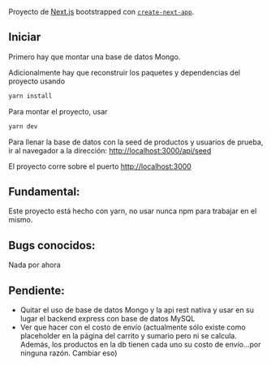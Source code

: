Proyecto de [Next.js](https://nextjs.org/) bootstrapped con [`create-next-app`](https://github.com/vercel/next.js/tree/canary/packages/create-next-app).

## Iniciar

Primero hay que montar una base de datos Mongo.

Adicionalmente hay que reconstruir los paquetes y dependencias del proyecto usando

```bash
yarn install
```

Para montar el proyecto, usar

```bash
yarn dev
```

Para llenar la base de datos con la seed de productos y usuarios de prueba, ir al navegador a la dirección: [http://localhost:3000/api/seed](http://localhost:3000/api/seed)

El proyecto corre sobre el puerto [http://localhost:3000](http://localhost:3000)

## Fundamental:

Este proyecto está hecho con yarn, no usar nunca npm para trabajar en el mismo.

## Bugs conocidos:

Nada por ahora

## Pendiente:

- Quitar el uso de base de datos Mongo y la api rest nativa y usar en su lugar el backend express con base de datos MySQL
- Ver que hacer con el costo de envío (actualmente sólo existe como placeholder en la página del carrito y sumario pero ni se calcula. Además, los productos en la db tienen cada uno su costo de envío...por ninguna razón. Cambiar eso)
